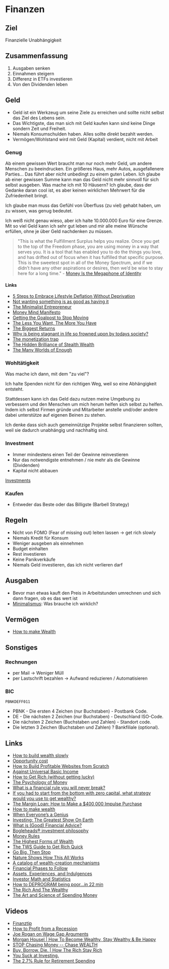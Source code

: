 # Finanzen

## Ziel

Finanzielle Unabhängigkeit

## Zusammenfassung

1. Ausgaben senken
2. Einnahmen steigern
3. Differenz in ETFs investieren
4. Von den Dividenden leben

## Geld

- Geld ist ein Werkzeug um seine Ziele zu erreichen und sollte nicht selbst das Ziel des Lebens sein.
- Das Wichtigste, das man sich mit Geld kaufen kann sind keine Dinge sondern Zeit und Freiheit.
- Niemals Konsumschulden haben. Alles sollte direkt bezahlt werden.
- Vermögen/Wohlstand wird mit Geld (Kapital) verdient, nicht mit Arbeit

### Genug

Ab einem gewissen Wert braucht man nur noch mehr Geld, um andere Menschen zu beeindrucken. Ein größeres Haus, mehr Autos, ausgefallenere Parties...
Das führt aber nicht unbedingt zu einem guten Leben.
Ich glaube ab einer gewissen Summe kann man das Geld nicht mehr sinnvoll für sich selbst ausgeben. Was mache ich mit 10 Häusern?
Ich glaube, dass der Gedanke daran cool ist, es aber keinen wirklichen Mehrwert für die Zufriedenheit bringt.

Ich glaube man muss das Gefühl von Überfluss (zu viel) gehabt haben, um zu wissen, was genug bedeutet.

Ich weiß nicht genau wieso, aber ich halte 10.000.000 Euro für eine Grenze.
Mit so viel Geld kann ich sehr gut leben und mir alle meine Wünsche erfüllen, ohne je über Geld nachdenken zu müssen.

> "This is what the Fulfillment Surplus helps you realize. Once you get to the top of the Freedom phase, you are using money in a way that serves you. It is a tool that has enabled you to do the things you love, and has drifted out of focus when it has fulfilled that specific purpose. This is the sweetest spot in all of the Money Spectrum, and if we didn’t have any other aspirations or desires, then we’d be wise to stay here for a long time." - [Money Is the Megaphone of Identity](https://moretothat.com/money/)

#### Links

- [5 Steps to Embrace Lifestyle Deflation Without Deprivation](https://minafi.com/lifestyle-deflation)
- [Not wanting something is as good as having it](https://theescapeartist.me/2021/03/29/not-wanting-something-is-as-good-as-having-it/)
- [The Minimalist Entrepreneur](https://renenauheimer.substack.com/p/the-minimalist-entrepreneur)
- [Money Mind Manifesto](https://www.sloww.co/money-mind-manifesto/)
- [Getting the Goalpost to Stop Moving](https://www.collaborativefund.com/blog/goalpost/)
- [The Less You Want, The More You Have](https://www.youtube.com/watch?v=ZrMOLqgv714)
- [The Biggest Returns](https://www.collaborativefund.com/blog/the-biggest-returns/)
- [Why is being stagnant in life so frowned upon by todays society?](https://www.reddit.com/r/NoStupidQuestions/comments/owbk2t/why_is_being_stagnant_in_life_so_frowned_upon_by/)
- [The monetization trap](https://sebastiandedeyne.com/the-monetization-trap)
- [The Hidden Brilliance of Stealth Wealth](https://www.youtube.com/watch?v=_INmFnlp-hU)
- [The Many Worlds of Enough](https://moretothat.com/the-many-worlds-of-enough/)

### Wohltätigkeit

Was mache ich dann, mit dem "zu viel"?

Ich halte Spenden nicht für den richtigen Weg, weil so eine Abhängigkeit entsteht.

Stattdessen kann ich das Geld dazu nutzen meine Umgebung zu verbessern und den Menschen um mich herum helfen sich selbst zu helfen.
Indem ich selbst Firmen gründe und Mitarbeiter anstelle und/oder andere dabei unterstütze auf eigenen Beinen zu stehen.

Ich denke dass sich auch gemeinnützige Projekte selbst finanzieren sollten, weil sie dadurch unabhängig und nachhaltig sind. 

### Investment

- Immer mindestens einen Teil der Gewinne reinvestieren
- Nur das notwendigste entnehmen / nie mehr als die Gewinne (Dividenden)
- Kapital nicht abbauen

[Investments](./investments.md)

### Kaufen

- Entweder das Beste oder das Billigste (Barbell Strategy)

## Regeln

- Nicht von FOMO (Fear of missing out) leiten lassen -> get rich slowly 
- Niemals Kredit für Konsum
- Weniger ausgeben als einnehmen
- Budget einhalten
- Rest investieren 
- Keine Panikverkäufe
- Niemals Geld investieren, das ich nicht verlieren darf

## Ausgaben

- Bevor man etwas kauft den Preis in Arbeitstunden umrechnen und sich dann fragen, ob es das wert ist
- [Minimalismus](../minimalismus.md): Was brauche ich wirklich?

## Vermögen

- [How to make Wealth](http://www.paulgraham.com/wealth.html)

## Sonstiges

### Rechnungen

- per Mail -> Weniger Müll
- per Lastschrift bezahlen -> Aufwand reduzieren / Automatisieren

### BIC

```
PBNKDEFF011
```

- PBNK - Die ersten 4 Zeichen (nur Buchstaben) - Postbank Code.
- DE - Die nächsten 2 Zeichen (nur Buchstaben) - Deutschland ISO-Code.
- Die nächsten 2 Zeichen (Buchstaben und Zahlen) - Standort code.
- Die letzten 3 Zeichen (Buchstaben und Zahlen) ? Bankfiliale (optional).

## Links

- [How to build wealth slowly](https://pjrvs.com/wealth)
- [Opportunity cost ](https://thewokesalaryman.com/2020/05/05/life-changing-economic-theories-applied-to-personal-finance/)
- [How to Build Profitable Websites from Scratch](https://fourpillarfreedom.com/the-income-community-how-to-build-profitable-websites-from-scratch/)
- [Against Universal Basic Income](https://guzey.com/economics/against-universal-basic-income/)
- [How to Get Rich (without getting lucky)](https://www.sloww.co/how-to-get-rich-naval-ravikant/)
- [The Psychology of Money](https://www.collaborativefund.com/blog/the-psychology-of-money/)
- [What is a financial rule you will never break?](https://qr.ae/pNb4MV)
- [If you had to start from the bottom with zero capital, what strategy would you use to get wealthy?](https://qr.ae/pNxaIB)
- [The Margin Loan: How to Make a $400,000 Impulse Purchase](https://www.mrmoneymustache.com/2021/01/29/margin-loan-ibkr-review/?utm_source=feedburner&utm_medium=feed&utm_campaign=Feed%3A+MrMoneyMustache+%28Mr.+Money+Mustache%29)
- [How to make wealth](http://paulgraham.com/wealth.html)
- [When Everyone’s a Genius](https://www.collaborativefund.com/blog/speculation/?utm_source=feedburner&utm_maedium=feed&utm_campaign=Feed%3A+collabfund+%28Collaborative+Fund%29)
- [Investing: The Greatest Show On Earth](https://www.collaborativefund.com/blog/investing-the-greatest-show-on-earth/)
- [What is (Good) Financial Advice?](https://www.youtube.com/watch?v=TI5p8vqdjTw)
- [Bogleheads® investment philosophy](https://www.bogleheads.org/wiki/Bogleheads%C2%AE_investment_philosophy)
- [Money Rules](https://www.collaborativefund.com/blog/$/)
- [The Highest Forms of Wealth](https://www.collaborativefund.com/blog/the-highest-forms-of-wealth/)
- [The TWS Guide to Get Rich Quick](https://thewokesalaryman.com/2021/08/31/the-tws-guide-to-get-rich-quick/)
- [Go Big, Then Stop](https://ofdollarsanddata.com/go-big-then-stop/)
- [Nature Shows How This All Works](https://www.collaborativefund.com/blog/nature-shows-how-this-all-works/)
- [A catalog of wealth-creation mechanisms](https://blog.rongarret.info/2009/10/catalog-of-wealth-creation-mechanisms.html)
- [Financial Phases to Follow](https://tynan.com/phases/)
- [Assets, Experiences, and Indulgences](https://tynan.com/moneyspent/)
- [Investor Math and Statistics](https://www.reddit.com/r/Bogleheads/comments/tq0ii9/investor_math_and_statistics/)
- [How to DEPROGRAM being poor...in 22 min](https://www.youtube.com/watch?v=9ySuYdJ0H4s)
- [The Rich And The Wealthy](https://www.collaborativefund.com/blog/the-rich-and-the-wealthy/)
- [The Art and Science of Spending Money](https://collabfund.com/blog/the-art-and-science-of-spending-money)

## Videos

- [Finanztip](https://www.youtube.com/channel/UC-muQylmRx61Mt6U1oDSEVA)
- [How to Profit from a Recession](https://www.youtube.com/watch?v=mRHBrJziE-Y&t=503s)
- [Joe Rogan on Wage Gap Arguments](https://www.youtube.com/watch?v=HSvLnlX-VG4&feature=share)
- [Morgan Housel | How To Become Wealthy, Stay Wealthy & Be Happy](https://www.youtube.com/watch?v=YJe0sfEYCrg)
- [STOP Chasing Money -- Chase WEALTH](https://www.youtube.com/watch?v=7Hdu4DlnLIk)
- [Buy. Borrow. Die. | How The Rich Stay Rich](https://www.youtube.com/watch?v=4_XFqwN9zLU)
- [You Suck at Investing.](https://www.youtube.com/watch?v=SbUkmysgXFs)
- [The 2.7% Rule for Retirement Spending](https://www.youtube.com/watch?v=1FwgCRIS0Wg)

